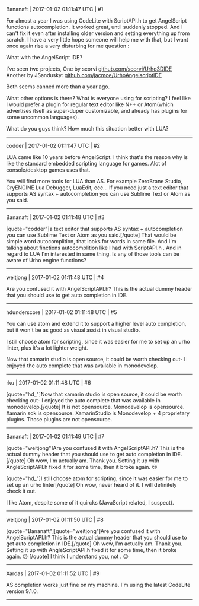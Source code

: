 Bananaft | 2017-01-02 01:11:47 UTC | #1

For almost a year I was using CodeLite with ScriptAPI.h to get AngelScript functions autocompletion. It worked great, until suddenly stopped. And I can't fix it even after installing older version and setting everything up from scratch. I have a very little hope someone will help me with that, but I want once again rise a very disturbing for me question :

What with the AngelScript IDE?

I've seen two projects, One by scorvi
[github.com/scorvi/Urho3DIDE](https://github.com/scorvi/Urho3DIDE)
Another by JSandusky:
[github.com/jacmoe/UrhoAngelscriptIDE](https://github.com/jacmoe/UrhoAngelscriptIDE)

Both seems canned more than a year ago.

What other options is there? What is everyone using for scripting? I feel like I would prefer a plugin for regular text editor like N++ or Atom(which advertises itself as super-duper customizable, and already has plugins for some uncommon languages).

What do you guys think? How much this situation better with LUA?

-------------------------

codder | 2017-01-02 01:11:47 UTC | #2

LUA came like 10 years before AngelScript. I think that's the reason why is like the standard embedded scripting language for games.
Alot of console/desktop games uses that.

You will find more tools for LUA than AS. For example ZeroBrane Studio, CryENGINE Lua Debugger, LuaEdit, ecc...
If you need just a text editor that supports AS syntax + autocompletion you can use Sublime Text or Atom as you said.

-------------------------

Bananaft | 2017-01-02 01:11:48 UTC | #3

[quote="codder"]a text editor that supports AS syntax + autocompletion you can use Sublime Text or Atom as you said.[/quote]
That would be simple word autocomplition, that looks for words in same file. And I'm talking about finctions autocomplition like I had with ScriptAPI.h .  And in regard to LUA I'm interested in same thing. Is any of those tools can be aware of Urho engine functions?

-------------------------

weitjong | 2017-01-02 01:11:48 UTC | #4

Are you confused it with AngelScriptAPI.h? This is the actual dummy header that you should use to get auto completion in IDE.

-------------------------

hdunderscore | 2017-01-02 01:11:48 UTC | #5

You can use atom and extend it to support a higher level auto completion, but it won't be as good as visual assist in visual studio.

I still choose atom for scripting, since it was easier for me to set up an urho linter, plus it's a lot lighter weight.

Now that xamarin studio is open source, it could be worth checking out- I enjoyed the auto complete that was available in monodevelop.

-------------------------

rku | 2017-01-02 01:11:48 UTC | #6

[quote="hd_"]Now that xamarin studio is open source, it could be worth checking out- I enjoyed the auto complete that was available in monodevelop.[/quote]
It is not opensource. Monodevelop is opensource. Xamarin sdk is opensource. XamarinStudio is Monodevelop + 4 proprietary plugins. Those plugins are not opensource.

-------------------------

Bananaft | 2017-01-02 01:11:49 UTC | #7

[quote="weitjong"]Are you confused it with AngelScriptAPI.h? This is the actual dummy header that you should use to get auto completion in IDE.[/quote]
Oh wow, I'm actually am. Thank you. Setting it up with  AngleScriptAPI.h fixed it for some time, then it broke again.  :confused: 

[quote="hd_"]I still choose atom for scripting, since it was easier for me to set up an urho linter[/quote]
Oh wow, never heard of it. I will definitely check it out.

I like Atom, despite some of it quircks (JavaScript related, I suspect).

-------------------------

weitjong | 2017-01-02 01:11:50 UTC | #8

[quote="Bananaft"][quote="weitjong"]Are you confused it with AngelScriptAPI.h? This is the actual dummy header that you should use to get auto completion in IDE.[/quote]
Oh wow, I'm actually am. Thank you. Setting it up with  AngleScriptAPI.h fixed it for some time, then it broke again.  :confused: 
[/quote]
I think I understand you, not .  :wink:

-------------------------

Xardas | 2017-01-02 01:11:52 UTC | #9

AS completion works just fine on my machine. I'm using the latest CodeLite version 9.1.0.

-------------------------

